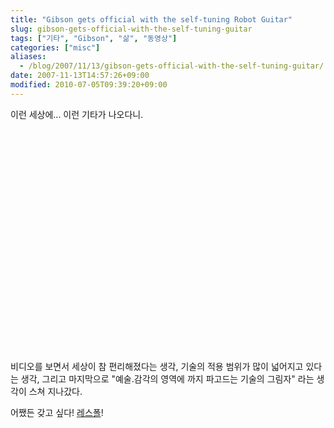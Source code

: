 ```yaml
---
title: "Gibson gets official with the self-tuning Robot Guitar"
slug: gibson-gets-official-with-the-self-tuning-guitar
tags: ["기타", "Gibson", "삶", "동영상"]
categories: ["misc"]
aliases:
  - /blog/2007/11/13/gibson-gets-official-with-the-self-tuning-guitar/
date: 2007-11-13T14:57:26+09:00
modified: 2010-07-05T09:39:20+09:00
---
```

이런 세상에... 이런 기타가 나오다니.

<div class="tac">
<object width="425" height="355"><param name="movie" value="http://www.youtube.com/v/WetVXbYRfWk&amp;rel=1&amp;border=0">
<param name="wmode" value="transparent">
<embed src="http://www.youtube.com/v/WetVXbYRfWk&amp;rel=1&amp;border=0" type="application/x-shockwave-flash" wmode="transparent" width="425" height="355"></embed></object>
</div>

비디오를 보면서 세상이 참 편리해졌다는 생각, 기술의 적용 범위가 많이
넓어지고 있다는 생각, 그리고 마지막으로 "예술.감각의 영역에 까지
파고드는 기술의 그림자" 라는 생각이 스쳐 지나갔다.

어쨌든 갖고 싶다! [레스폴](https://en.wikipedia.org/wiki/Gibson_Les_Paul)!

